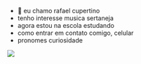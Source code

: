 - 👋 eu chamo rafael cupertino
- tenho interesse musica sertaneja
- agora estou na escola estudando
- como entrar em contato comigo, celular
- pronomes
curiosidade

![](https://media.tenor.com/EKZgAu-vXRsAAAAj/danse-dance.gif)
